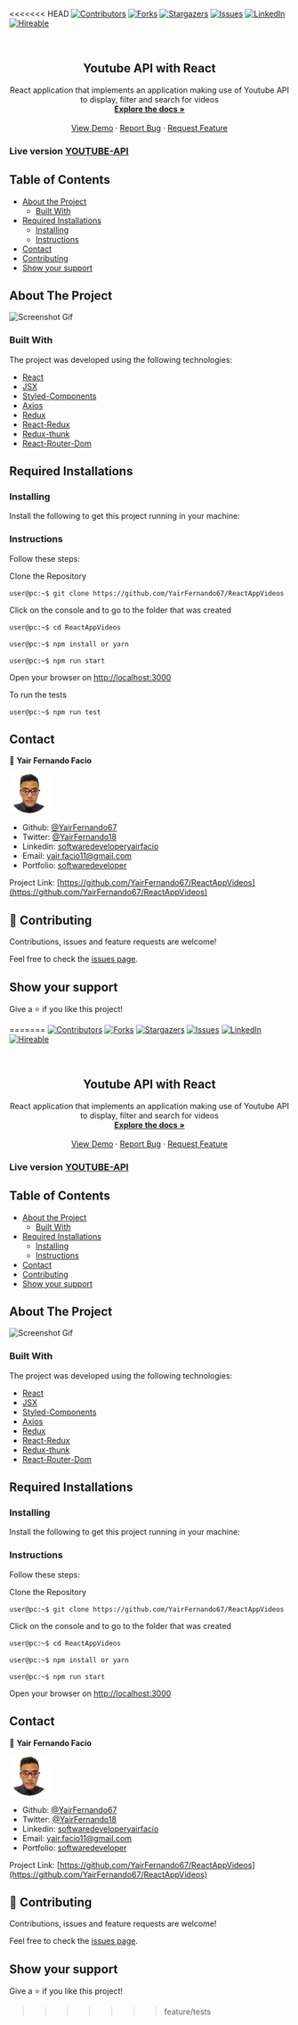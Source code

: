 <<<<<<< HEAD
[![Contributors][contributors-shield]][contributors-url]
[![Forks][forks-shield]][forks-url]
[![Stargazers][stars-shield]][stars-url]
[![Issues][issues-shield]][issues-url]
[![LinkedIn][linkedin-shield2]][linkedin-url2]
[![Hireable][hireable]][hireable-url]

<!-- PROJECT LOGO -->
<br />
<p align="center">
 <h2 align="center"> Youtube API with React </h2>

  <p align="center">
    React application that implements an application making use of Youtube API to display, filter and search for videos
    <br />
    <a href="https://github.com/YairFernando67/ReactAppVideos"><strong>Explore the docs »</strong></a>
    <br />
    <br />
    <a href="https://github.com/YairFernando67/ReactAppVideos">View Demo</a>
    ·
    <a href="https://github.com/YairFernando67/ReactAppVideos/issues">Report Bug</a>
    ·
    <a href="https://github.com/YairFernando67/ReactAppVideos/issues">Request Feature</a>
  </p>

</p>

### Live version [YOUTUBE-API](https://videos-ytb.herokuapp.com/)

## Table of Contents

- [About the Project](#about-the-project)
  - [Built With](#built-with)
- [Required Installations](#Required-Installations)
  - [Installing](#Installing)
  - [Instructions](#Instructions)
- [Contact](#contact)
- [Contributing](#Contributing)
- [Show your support](#Show-your-support)

## About The Project

![Screenshot Gif](public/intro.gif)

### Built With

The project was developed using the following technologies:

- [React](https://es.reactjs.org/)
- [JSX](https://reactjs.org/docs/introducing-jsx.html)
- [Styled-Components](https://www.styled-components.com/)
- [Axios](https://github.com/axios/axios)
- [Redux](https://github.com/reduxjs/redux)
- [React-Redux](https://github.com/reduxjs/react-redux)
- [Redux-thunk](https://github.com/reduxjs/redux-thunk)
- [React-Router-Dom](https://github.com/ReactTraining/react-router/tree/master/packages/react-router-dom)

## Required Installations

### Installing

<p>Install the following to get this project running in your machine:</p>

### Instructions

<p>Follow these steps:</p>

Clone the Repository

```Shell
user@pc:~$ git clone https://github.com/YairFernando67/ReactAppVideos
```

Click on the console and to go to the folder that was created

```Shell
user@pc:~$ cd ReactAppVideos
```

```
user@pc:~$ npm install or yarn
```

```
user@pc:~$ npm run start
```

Open your browser on [http://localhost:3000](http://localhost:3000)

To run the tests

```
user@pc:~$ npm run test
```

## Contact

👤 **Yair Fernando Facio**

<a href="https://yairfernando67.github.io/Portfolio/" target="_blank">
    
  ![Screenshot Image](public/logo.jpg)

</a>

- Github: [@YairFernando67](https://github.com/YairFernando67)
- Twitter: [@YairFernando18](https://twitter.com/YairFernando18)
- Linkedin: [softwaredeveloperyairfacio](https://www.linkedin.com/in/softwaredeveloperyairfacio/)
- Email: [yair.facio11@gmail.com](https://mail.google.com/mail/?view=cm&fs=1&tf=1&to=yair.facio11@gmail.com)
- Portfolio: [softwaredeveloper](https://yairfernando67.github.io/Portfolio/)

<p align="center">

Project Link: [https://github.com/YairFernando67/ReactAppVideos](https://github.com/YairFernando67/ReactAppVideos)

</p>

## 🤝 Contributing

Contributions, issues and feature requests are welcome!

Feel free to check the [issues page](https://github.com/YairFernando67/ReactAppVideos/issues).

## Show your support

Give a ⭐️ if you like this project!

<!-- MARKDOWN LINKS & IMAGES -->

[contributors-shield]: https://img.shields.io/github/contributors/YairFernando67/ReactAppVideos.svg?style=flat-square
[contributors-url]: https://github.com/YairFernando67/ReactAppVideos/graphs/contributors
[forks-shield]: https://img.shields.io/github/forks/YairFernando67/ReactAppVideos.svg?style=flat-square
[forks-url]: https://github.com/YairFernando67/ReactAppVideos/network/members
[stars-shield]: https://img.shields.io/github/stars/YairFernando67/ReactAppVideos.svg?style=flat-square
[stars-url]: https://github.com/YairFernando67/ReactAppVideos/stargazers
[issues-shield]: https://img.shields.io/github/issues/YairFernando67/ReactAppVideos.svg?style=flat-square
[issues-url]: https://github.com/YairFernando67/ReactAppVideos/issues
[license-shield]: https://img.shields.io/github/license/YairFernando67/ReactAppVideos.svg?style=flat-square
[license-url]: https://github.com/YairFernando67/ReactAppVideos/blob/master/LICENSE.txt
[linkedin-shield2]: https://img.shields.io/badge/-LinkedIn-black.svg?style=flat-square&logo=linkedin&colorB=555
[linkedin-url2]: https://www.linkedin.com/in/softwaredeveloperyairfacio/
[hireable]: https://cdn.rawgit.com/hiendv/hireable/master/styles/flat/yes.svg
[hireable-url]: https://www.linkedin.com/in/softwaredeveloperyairfacio/
=======
[![Contributors][contributors-shield]][contributors-url]
[![Forks][forks-shield]][forks-url]
[![Stargazers][stars-shield]][stars-url]
[![Issues][issues-shield]][issues-url]
[![LinkedIn][linkedin-shield2]][linkedin-url2]
[![Hireable][hireable]][hireable-url]

<!-- PROJECT LOGO -->
<br />
<p align="center">
 <h2 align="center"> Youtube API with React </h2>

  <p align="center">
    React application that implements an application making use of Youtube API to display, filter and search for videos
    <br />
    <a href="https://github.com/YairFernando67/ReactAppVideos"><strong>Explore the docs »</strong></a>
    <br />
    <br />
    <a href="https://github.com/YairFernando67/ReactAppVideos">View Demo</a>
    ·
    <a href="https://github.com/YairFernando67/ReactAppVideos/issues">Report Bug</a>
    ·
    <a href="https://github.com/YairFernando67/ReactAppVideos/issues">Request Feature</a>
  </p>

</p>

### Live version [YOUTUBE-API](https://videos-ytb.herokuapp.com/)

## Table of Contents
* [About the Project](#about-the-project)
  * [Built With](#built-with)
* [Required Installations](#Required-Installations)
  * [Installing](#Installing)
  * [Instructions](#Instructions)
* [Contact](#contact)
* [Contributing](#Contributing)
* [Show your support](#Show-your-support)

## About The Project

![Screenshot Gif](public/intro.gif) 

### Built With
The project was developed using the following technologies:
- [React](https://es.reactjs.org/)
- [JSX](https://reactjs.org/docs/introducing-jsx.html)
- [Styled-Components](https://www.styled-components.com/)
- [Axios](https://github.com/axios/axios)
- [Redux](https://github.com/reduxjs/redux)
- [React-Redux](https://github.com/reduxjs/react-redux)
- [Redux-thunk](https://github.com/reduxjs/redux-thunk)
- [React-Router-Dom](https://github.com/ReactTraining/react-router/tree/master/packages/react-router-dom)

## Required Installations

### Installing

<p>Install the following to get this project running in your machine:</p>

### Instructions

<p>Follow these steps:</p>

Clone the Repository

```Shell
user@pc:~$ git clone https://github.com/YairFernando67/ReactAppVideos
```

Click on the console and to go to the folder that was created

```Shell
user@pc:~$ cd ReactAppVideos
```

```
user@pc:~$ npm install or yarn
```

```
user@pc:~$ npm run start
```

Open your browser on [http://localhost:3000](http://localhost:3000)

## Contact

👤 **Yair Fernando Facio**

<a href="https://yairfernando67.github.io/Portfolio/" target="_blank">
    
  ![Screenshot Image](public/logo.jpg) 

</a>

- Github: [@YairFernando67](https://github.com/YairFernando67)
- Twitter: [@YairFernando18](https://twitter.com/YairFernando18)
- Linkedin: [softwaredeveloperyairfacio](https://www.linkedin.com/in/softwaredeveloperyairfacio/)
- Email: [yair.facio11@gmail.com](https://mail.google.com/mail/?view=cm&fs=1&tf=1&to=yair.facio11@gmail.com)
- Portfolio: [softwaredeveloper](https://yairfernando67.github.io/Portfolio/)

<p align="center">

  Project Link: [https://github.com/YairFernando67/ReactAppVideos](https://github.com/YairFernando67/ReactAppVideos)

</p>

## 🤝 Contributing

Contributions, issues and feature requests are welcome!

Feel free to check the [issues page](https://github.com/YairFernando67/ReactAppVideos/issues).

## Show your support

Give a ⭐️ if you like this project!

<!-- MARKDOWN LINKS & IMAGES -->
[contributors-shield]: https://img.shields.io/github/contributors/YairFernando67/ReactAppVideos.svg?style=flat-square
[contributors-url]: https://github.com/YairFernando67/ReactAppVideos/graphs/contributors
[forks-shield]: https://img.shields.io/github/forks/YairFernando67/ReactAppVideos.svg?style=flat-square
[forks-url]: https://github.com/YairFernando67/ReactAppVideos/network/members
[stars-shield]: https://img.shields.io/github/stars/YairFernando67/ReactAppVideos.svg?style=flat-square
[stars-url]: https://github.com/YairFernando67/ReactAppVideos/stargazers
[issues-shield]: https://img.shields.io/github/issues/YairFernando67/ReactAppVideos.svg?style=flat-square
[issues-url]: https://github.com/YairFernando67/ReactAppVideos/issues
[license-shield]: https://img.shields.io/github/license/YairFernando67/ReactAppVideos.svg?style=flat-square
[license-url]: https://github.com/YairFernando67/ReactAppVideos/blob/master/LICENSE.txt
[linkedin-shield2]: https://img.shields.io/badge/-LinkedIn-black.svg?style=flat-square&logo=linkedin&colorB=555
[linkedin-url2]: https://www.linkedin.com/in/softwaredeveloperyairfacio/
[hireable]: https://cdn.rawgit.com/hiendv/hireable/master/styles/flat/yes.svg
[hireable-url]: https://www.linkedin.com/in/softwaredeveloperyairfacio/
>>>>>>> feature/tests
